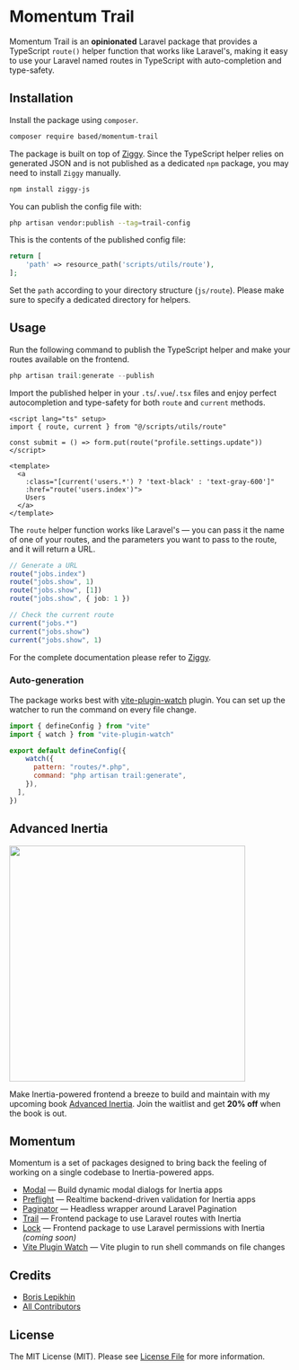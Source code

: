 # Momentum Trail

Momentum Trail is an **opinionated** Laravel package that provides a TypeScript `route()` helper function that works like Laravel's, making it easy to use your Laravel named routes in TypeScript with auto-completion and type-safety.

## Installation

Install the package using `composer`.

```bash
composer require based/momentum-trail
```

The package is built on top of [Ziggy](https://github.com/tighten/ziggy). Since the TypeScript helper relies on generated JSON and is not published as a dedicated `npm` package, you may need to install `Ziggy` manually.

```bash
npm install ziggy-js
```

You can publish the config file with:

```bash
php artisan vendor:publish --tag=trail-config
```

This is the contents of the published config file:

```php
return [
    'path' => resource_path('scripts/utils/route'),
];

```

Set the `path` according to your directory structure (`js/route`). Please make sure to specify a dedicated directory for helpers.

## Usage

Run the following command to publish the TypeScript helper and make your routes available on the frontend.

```php
php artisan trail:generate --publish
```

Import the published helper in your `.ts`/`.vue`/`.tsx` files and enjoy perfect autocompletion and type-safety for both `route` and `current` methods.

```vue
<script lang="ts" setup>
import { route, current } from "@/scripts/utils/route"

const submit = () => form.put(route("profile.settings.update"))
</script>

<template>
  <a
    :class="[current('users.*') ? 'text-black' : 'text-gray-600']"
    :href="route('users.index')">
    Users
  </a>
</template>
```

The `route` helper function works like Laravel's — you can pass it the name of one of your routes, and the parameters you want to pass to the route, and it will return a URL.

```ts
// Generate a URL
route("jobs.index")
route("jobs.show", 1)
route("jobs.show", [1])
route("jobs.show", { job: 1 })

// Check the current route
current("jobs.*")
current("jobs.show")
current("jobs.show", 1)
```

For the complete documentation please refer to [Ziggy](https://github.com/tighten/ziggy#usage).

### Auto-generation

The package works best with [vite-plugin-watch](https://github.com/lepikhinb/momentum-paginator) plugin. You can set up the watcher to run the command on every file change.

```js
import { defineConfig } from "vite"
import { watch } from "vite-plugin-watch"

export default defineConfig({
    watch({
      pattern: "routes/*.php",
      command: "php artisan trail:generate",
    }),
  ],
})
```

## Advanced Inertia

[<img src="https://advanced-inertia.com/og5.png" width="420px" />](https://advanced-inertia.com)

Make Inertia-powered frontend a breeze to build and maintain with my upcoming book [Advanced Inertia](https://advanced-inertia.com/). Join the waitlist and get **20% off** when the book is out.

## Momentum

Momentum is a set of packages designed to bring back the feeling of working on a single codebase to Inertia-powered apps.

- [Modal](https://github.com/lepikhinb/momentum-modal) — Build dynamic modal dialogs for Inertia apps
- [Preflight](https://github.com/lepikhinb/momentum-preflight) — Realtime backend-driven validation for Inertia apps
- [Paginator](https://github.com/lepikhinb/momentum-paginator) — Headless wrapper around Laravel Pagination
- [Trail](https://github.com/lepikhinb/momentum-trail) — Frontend package to use Laravel routes with Inertia
- [Lock](https://github.com/lepikhinb/momentum-lock) — Frontend package to use Laravel permissions with Inertia _(coming soon)_
- [Vite Plugin Watch](https://github.com/lepikhinb/momentum-paginator) — Vite plugin to run shell commands on file changes

## Credits

- [Boris Lepikhin](https://twitter.com/lepikhinb)
- [All Contributors](../../contributors)

## License

The MIT License (MIT). Please see [License File](LICENSE.md) for more information.